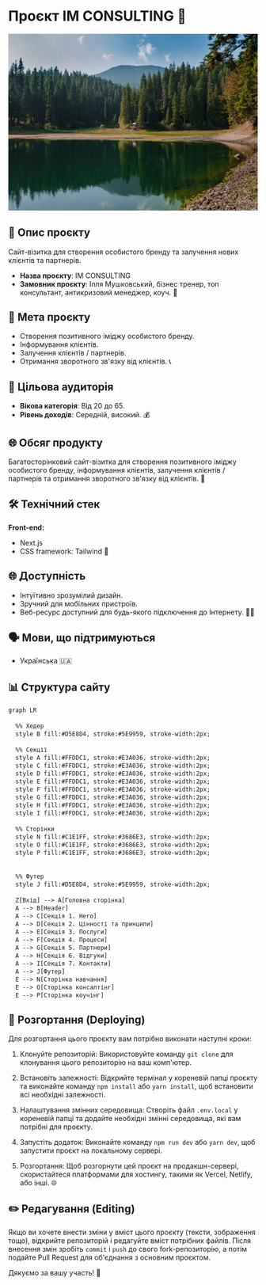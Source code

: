 # Проєкт IM CONSULTING 💼

![Зображення сайту](./public/images/gallery1.jpg)

## 📝 Опис проєкту

Сайт-візитка для створення особистого бренду та залучення нових клієнтів та партнерів.

- **Назва проєкту**: IM CONSULTING
- **Замовник проєкту**: Ілля Мушковський, бізнес тренер, топ консультант, антикризовий менеджер, коуч. 🚀

## 🎯 Мета проєкту

- Створення позитивного іміджу особистого бренду.
- Інформування клієнтів.
- Залучення клієнтів / партнерів.
- Отримання зворотного зв'язку від клієнтів. 📞

## 👥 Цільова аудиторія

- **Вікова категорія**: Від 20 до 65.
- **Рівень доходів**: Середній, високий. 💰

## 🌐 Обсяг продукту

Багатосторінковий сайт-візитка для створення позитивного іміджу особистого бренду, інформування клієнтів, залучення клієнтів / партнерів та отримання зворотного зв'язку від клієнтів. 🌟

## 🛠️ Технічний стек

**Front-end:**

- Next.js
- CSS framework: Tailwind 🎨

## 🌐 Доступність

- Інтуїтивно зрозумілий дизайн.
- Зручний для мобільних пристроїв.
- Веб-ресурс доступний для будь-якого підключення до Інтернету. 📱🌐

## 🗣️ Мови, що підтримуються

- Українська 🇺🇦

## 📊 Структура сайту

```mermaid
graph LR

  %% Хедер
  style B fill:#D5E8D4, stroke:#5E9959, stroke-width:2px;

  %% Секції
  style A fill:#FFDDC1, stroke:#E3A036, stroke-width:2px;
  style C fill:#FFDDC1, stroke:#E3A036, stroke-width:2px;
  style D fill:#FFDDC1, stroke:#E3A036, stroke-width:2px;
  style E fill:#FFDDC1, stroke:#E3A036, stroke-width:2px;
  style F fill:#FFDDC1, stroke:#E3A036, stroke-width:2px;
  style G fill:#FFDDC1, stroke:#E3A036, stroke-width:2px;
  style H fill:#FFDDC1, stroke:#E3A036, stroke-width:2px;
  style I fill:#FFDDC1, stroke:#E3A036, stroke-width:2px;

  %% Сторінки
  style N fill:#C1E1FF, stroke:#3686E3, stroke-width:2px;
  style O fill:#C1E1FF, stroke:#3686E3, stroke-width:2px;
  style P fill:#C1E1FF, stroke:#3686E3, stroke-width:2px;


  %% Футер
  style J fill:#D5E8D4, stroke:#5E9959, stroke-width:2px;

  Z[Вхід] --> A[Головна сторінка]
  A --> B[Header]
  A --> C[Секція 1. Hero]
  A --> D[Секція 2. Цінності та принципи]
  A --> E[Секція 3. Послуги]
  A --> F[Секція 4. Процеси]
  A --> G[Секція 5. Партнери]
  A --> H[Секція 6. Відгуки]
  A --> I[Секція 7. Контакти]
  A --> J[Футер]
  E --> N[Сторінка навчання]
  E --> O[Сторінка консалтінг]
  E --> P[Сторінка коучінг]
```

## 🚀 Розгортання (Deploying)

Для розгортання цього проєкту вам потрібно виконати наступні кроки:

1. Клонуйте репозиторій: Використовуйте команду `git clone` для клонування цього репозиторію на ваш комп'ютер.

2. Встановіть залежності: Відкрийте термінал у кореневій папці проєкту та виконайте команду `npm install` або `yarn install`, щоб встановити всі необхідні залежності.

3. Налаштування змінних середовища: Створіть файл `.env.local` у кореневій папці та додайте необхідні змінні середовища, які вам потрібні для проєкту.

4. Запустіть додаток: Виконайте команду `npm run dev` або `yarn dev`, щоб запустити проєкт на локальному сервері.

5. Розгортання: Щоб розгорнути цей проєкт на продакшн-сервері, скористайтеся платформами для хостингу, такими як Vercel, Netlify, або інші. 🌐

## ✏️ Редагування (Editing)

Якщо ви хочете внести зміни у вміст цього проєкту (тексти, зображення тощо), відкрийте репозиторій і редагуйте вміст потрібних файлів. Після внесення змін зробіть `commit` і `push` до свого fork-репозиторію, а потім подайте Pull Request для об'єднання з основним проєктом.

Дякуємо за вашу участь! 🙌
